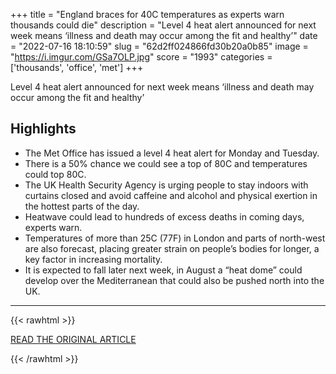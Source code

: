 +++
title = "England braces for 40C temperatures as experts warn thousands could die"
description = "Level 4 heat alert announced for next week means ‘illness and death may occur among the fit and healthy’"
date = "2022-07-16 18:10:59"
slug = "62d2ff024866fd30b20a0b85"
image = "https://i.imgur.com/GSa7OLP.jpg"
score = "1993"
categories = ['thousands', 'office', 'met']
+++

Level 4 heat alert announced for next week means ‘illness and death may occur among the fit and healthy’

## Highlights

- The Met Office has issued a level 4 heat alert for Monday and Tuesday.
- There is a 50% chance we could see a top of 80C and temperatures could top 80C.
- The UK Health Security Agency is urging people to stay indoors with curtains closed and avoid caffeine and alcohol and physical exertion in the hottest parts of the day.
- Heatwave could lead to hundreds of excess deaths in coming days, experts warn.
- Temperatures of more than 25C (77F) in London and parts of north-west are also forecast, placing greater strain on people’s bodies for longer, a key factor in increasing mortality.
- It is expected to fall later next week, in August a “heat dome” could develop over the Mediterranean that could also be pushed north into the UK.

---

{{< rawhtml >}}
  <p class="article-category">
    <a target="_blank" href="https://www.theguardian.com/uk-news/2022/jul/15/heat-emergency-declared-in-england-as-temperature-expected-to-hit-40c">READ THE ORIGINAL ARTICLE</a>
  </p>
{{< /rawhtml >}}
